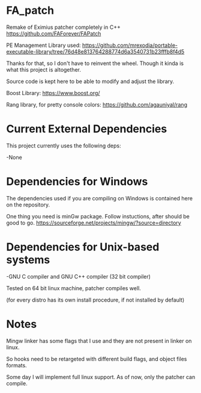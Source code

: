 # FA_patch

Remake of Eximius patcher completely in C++ 
https://github.com/FAForever/FAPatch

PE Management Library used: 
https://github.com/mrexodia/portable-executable-library/tree/76d48e813764288774d6a3540731b23fffb8f4d5

Thanks for that, so I don't have to reinvent the wheel. Though it kinda is what this project is altogether. 

Source code is kept here to be able to modify and adjust the library. 

Boost Library:
https://www.boost.org/

Rang library, for pretty console colors:
https://github.com/agauniyal/rang

# Current External Dependencies

This project currently uses the following deps:

-None

# Dependencies for Windows

The dependencies used if you are compiling on Windows
is contained here on the repository.

One thing you need is minGw package. 
Follow instuctions, after should be good to go.
https://sourceforge.net/projects/mingw/?source=directory

# Dependencies for Unix-based systems

-GNU C compiler and GNU C++ compiler (32 bit compiler)

Tested on 64 bit linux machine, patcher compiles well.

(for every distro has its own install procedure, if not installed by default) 

# Notes

Mingw linker has some flags that I use and they are not present in linker on linux.

So hooks need to be retargeted with different build flags, and object files formats. 

Some day I will implement full linux support. As of now, only the patcher can compile.
